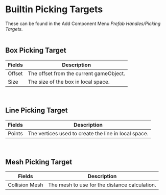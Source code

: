 # Builtin Picking Targets
These can be found in the Add Component Menu *Prefab Handles/Picking Targets*.
<br/><br/>
## Box Picking Target
|Fields|Description|
|------|-----------|
| Offset | The offset from the current gameObject. |
| Size | The size of the box in local space. |

<br/>

## Line Picking Target
|Fields|Description|
|------|-----------|
| Points | The vertices used to create the line in local space. |

<br/>

## Mesh Picking Target
|Fields|Description|
|------|-----------|
| Collision Mesh | The mesh to use for the distance calculation. |
